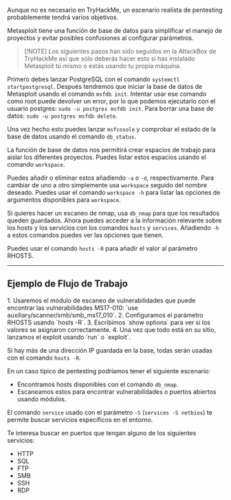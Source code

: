 Aunque no es necesario en TryHackMe, un escenario realista de pentesting probablemente tendrá varios objetivos.

Metasploit tiene una función de base de datos para simplificar el manejo de proyectos y evitar posibles confusiones al configurar parámetros.

>[!NOTE] Los siguientes pasos han sido seguidos en la AttackBox de TryHackMe así que sólo deberás hacer esto si has instalado Metasploit tú mismo o estás usando tu propia máquina.

Primero debes lanzar PostgreSQL con el comando `systemctl startpostgresql`. Después tendremos que iniciar la base de datos de Metasploit usando el comando `msfdb init`. Intentar usar ese comando como root puede devolver un error, por lo que podemos ejecutarlo con el usuario postgres: `sudo -u postgres msfdb init`. Para borrar una base de datos: `sudo -u postgres msfdb delete`.

Una vez hecho esto puedes lanzar `msfcosole` y comprobar el estado de la base de datos usando el comando `db_status`. 

La función de base de datos nos permitirá crear espacios de trabajo para aislar los diferentes proyectos. Puedes listar estos espacios usando el comando `workspace`. 

Puedes añadir o eliminar estos añadiendo `-a` o `-d`, respectivamente. Para cambiar de uno a otro simplemente usa `workspace` seguido del nombre deseado. Puedes usar el comando `workspace -h` para listar las opciones de argumentos disponibles para `workspace`. 

Si quieres hacer un escaneo de nmap, usa `db_nmap` para que los resultados queden guardados. Ahora puedes acceder a la información relevante sobre los hosts y los servicios con los comandos `hosts` y `services`. Añadiendo `-h` a estos comandos puedes ver las opciones que tienen.

Puedes usar el comando `hosts -R` para añadir el valor al parámetro RHOSTS.

-------------
<h2>Ejemplo de Flujo de Trabajo</h2>
1. Usaremos el módulo de escaneo de vulnerabilidades que puede encontrar las vulnerabilidades MS17-010: `use auxiliary/scanner/smb/smb_ms17_010`.
2. Configuramos el parámetro RHOSTS usando `hosts -R`.
3. Escribimos `show options` para ver si los valores se asignaron correctamente.
4. Una vez que todo está en su sitio, lanzamos el exploit usando `run` o `exploit`.

Si hay más de una dirección IP guardada en la base, todas serán usadas con el comando `hosts -R`.

En un caso típico de pentesting podríamos tener el siguiente escenario:

- Encontramos hosts disponibles con el comando `db_nmap`.
- Escaneamos estos para encontrar vulnerabilidades o puertos abiertos usando módulos.

El comando `service` usado con el parámetro `-S` (`services -S netbios`) te permite buscar servicios específicos en el entorno.

Te interesa buscar en puertos que tengan alguno de los siguientes servicios:

- HTTP
- SQL
- FTP
- SMB
- SSH
- RDP
